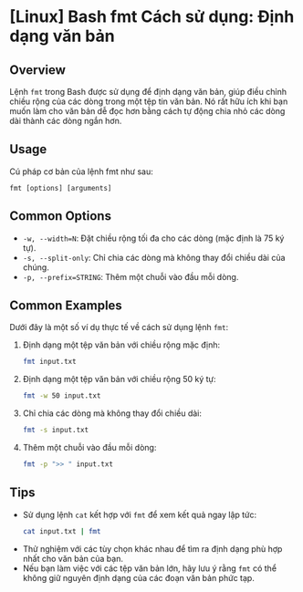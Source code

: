 # [Linux] Bash fmt Cách sử dụng: Định dạng văn bản

## Overview
Lệnh `fmt` trong Bash được sử dụng để định dạng văn bản, giúp điều chỉnh chiều rộng của các dòng trong một tệp tin văn bản. Nó rất hữu ích khi bạn muốn làm cho văn bản dễ đọc hơn bằng cách tự động chia nhỏ các dòng dài thành các dòng ngắn hơn.

## Usage
Cú pháp cơ bản của lệnh fmt như sau:
```
fmt [options] [arguments]
```

## Common Options
- `-w, --width=N`: Đặt chiều rộng tối đa cho các dòng (mặc định là 75 ký tự).
- `-s, --split-only`: Chỉ chia các dòng mà không thay đổi chiều dài của chúng.
- `-p, --prefix=STRING`: Thêm một chuỗi vào đầu mỗi dòng.

## Common Examples
Dưới đây là một số ví dụ thực tế về cách sử dụng lệnh `fmt`:

1. Định dạng một tệp văn bản với chiều rộng mặc định:
   ```bash
   fmt input.txt
   ```

2. Định dạng một tệp văn bản với chiều rộng 50 ký tự:
   ```bash
   fmt -w 50 input.txt
   ```

3. Chỉ chia các dòng mà không thay đổi chiều dài:
   ```bash
   fmt -s input.txt
   ```

4. Thêm một chuỗi vào đầu mỗi dòng:
   ```bash
   fmt -p ">> " input.txt
   ```

## Tips
- Sử dụng lệnh `cat` kết hợp với `fmt` để xem kết quả ngay lập tức:
  ```bash
  cat input.txt | fmt
  ```
- Thử nghiệm với các tùy chọn khác nhau để tìm ra định dạng phù hợp nhất cho văn bản của bạn.
- Nếu bạn làm việc với các tệp văn bản lớn, hãy lưu ý rằng `fmt` có thể không giữ nguyên định dạng của các đoạn văn bản phức tạp.